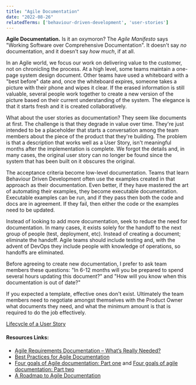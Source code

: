 ```yaml
---
title: "Agile Documentation"
date: "2022-08-26"
relatedTerms: ['behaviour-driven-development', 'user-stories']
---
```


**Agile Documentation.** Is it an oxymoron? The _Agile Manifesto_ says "Working Software over Comprehensive Documentation". It doesn't say _no_ documentation, and it doesn't say _how much_, if at all.

In an Agile world, we focus our work on delivering value to the customer, not on chronicling the process. At a high level, some teams maintain a one-page system design document. Other teams have used a whiteboard with a "best before" date and, once the whiteboard expires, someone takes a picture with their phone and wipes it clear. If the erased information is still valuable, several people work together to create a new version of the picture based on their current understanding of the system. The elegance is that it starts fresh and it is created collaboratively.

What about the user stories as documentation? They seem like documents at first. The challenge is that they degrade in value over time. They're just intended to be a placeholder that starts a conversation among the team members about the piece of the product that they're building. The problem is that a description that works well as a User Story, isn't meaningful months after the implementation is complete. We forgot the details and, in many cases, the original user story can no longer be found since the system that has been built on it obscures the original.

The acceptance criteria become low-level documentation. Teams that learn Behaviour Driven Development often use the examples created in that approach as their documentation. Even better, if they have mastered the art of automating their examples, they become executable documentation. Executable examples can be run, and if they pass then both the code and docs are in agreement. If they fail, then either the code or the examples need to be updated.

Instead of looking to add more documentation, seek to reduce the need for documentation. In many cases, it exists solely for the handoff to the next group of people (test, deployment, etc). Instead of creating a document; eliminate the handoff. Agile teams should include testing and, with the advent of DevOps they include people with knowledge of operations, so handoffs are eliminated.

Before agreeing to create new documentation, I prefer to ask team members these questions: "In 6-12 months will you be prepared to spend several hours updating this document?" and "How will you know when this documentation is out of date?"

If you expected a template, effective ones don't exist. Ultimately the team members need to negotiate amongst themselves with the Product Owner what documents they need, and what the minimum amount is that is required to do the job effectively.

[Lifecycle of a User Story](/blog/lifecycle-of-a-user-story.html)

#### Resources Links:

- [Agile Requirements Documentation – What’s Really Needed?](https://www.ba-cube.com/blog/agile-requirements-documentation-whats-really-needed/)
- [Best Practices for Agile Documentation](https://tdan.com/best-practices-for-agile-documentation/18936)
- [Four goals of Agile documentation: Part one](https://www.thoughtworks.com/insights/blog/four-goals-agile-documentation-part-one) and [Four goals of agile documentation: Part two](https://www.thoughtworks.com/insights/blog/four-goals-agile-documentation-part-two)
- [A Roadmap to Agile Documentation](https://www.infoq.com/articles/roadmap-agile-documentation/)


